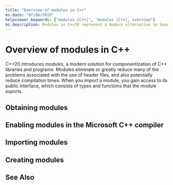 ```yaml
---
title: "Overview of modules in C++"
ms.date: "07/06/2019"
helpviewer_keywords: ["modules [C++]", "modules [C++], overview"]
ms.description: Modules in C++20 represent a modern alternative to header files.
---
```


# Overview of modules in C++

C++20 introduces *modules*, a modern solution for componentization of C++ libraries and programs. Modules eliminate or greatly reduce many of the problems associated with the use of header files, and also potentially reduce compilation times. 
When you *import* a module, you gain access to its public interface, which consists of types and functions that the module *exports*. 

## Obtaining modules

## Enabling modules in the Microsoft C++ compiler

## Importing modules

## Creating modules

## See Also 